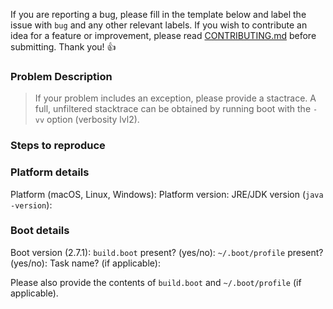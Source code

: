 If you are reporting a bug, please fill in the template below and label the
issue with `bug` and any other relevant labels. If you wish to contribute an
idea for a feature or improvement, please read
[CONTRIBUTING.md](https://github.com/boot-clj/boot/blob/master/CONTRIBUTING.md)
before submitting. Thank you! :thumbsup:

### Problem Description

> If your problem includes an exception, please provide a stactrace. A full, unfiltered
> stacktrace can be obtained by running boot with the `-vv` option (verbosity lvl2).

### Steps to reproduce

### Platform details

Platform (macOS, Linux, Windows):
Platform version:
JRE/JDK version (`java -version`):

### Boot details

Boot version (2.7.1):
`build.boot` present? (yes/no):
`~/.boot/profile` present? (yes/no):
Task name? (if applicable):

Please also provide the contents of `build.boot` and `~/.boot/profile` (if applicable).
